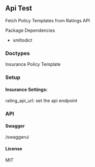 ## Api Test

Fetch Policy Templates from Ratings API

Package Dependencies

- xmltodict

### Doctypes

Insurance Policy Template

### Setup

#### Insurance Settings:

rating_api_url: set the api endpoint

### API

#### Swagger

/swaggerui

#### License

MIT
